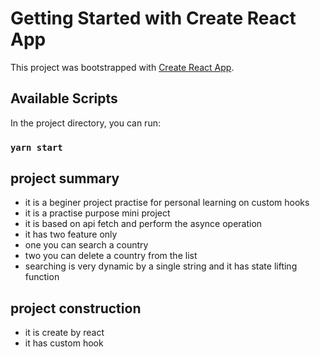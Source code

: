 # Getting Started with Create React App

This project was bootstrapped with [Create React App](https://github.com/facebook/create-react-app).

## Available Scripts

In the project directory, you can run:

### `yarn start`

## project summary
* it is a beginer project practise for personal learning on custom hooks
* it is a practise purpose mini project
* it is based on api fetch and perform the asynce operation
* it has two feature only
* one you can search a country
* two you can delete a country from the list
* searching is very dynamic by a single string and it has state lifting function
  
## project construction
- it is create by react 
- it has custom hook 
